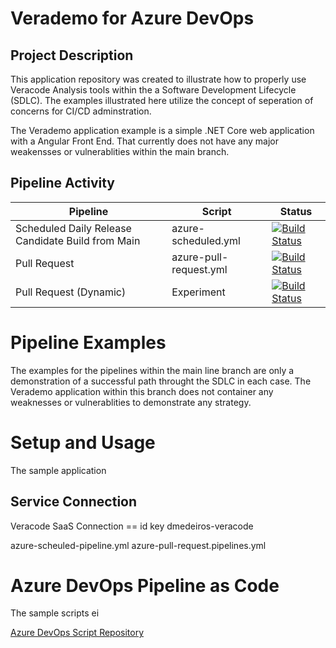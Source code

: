 # Verademo for Azure DevOps

## Project Description
This application repository was created to illustrate how to properly use Veracode Analysis tools within the a Software Development Lifecycle (SDLC). The examples illustrated here utilize the concept of seperation of concerns for CI/CD adminstration. 

The Verademo application example is a simple .NET Core web application with a Angular Front End. That currently does not have any major weakensses or vulnerablities within the main branch.

## Pipeline Activity
Pipeline | Script | Status
------ | ------   |----
Scheduled Daily Release Candidate Build from Main| azure-scheduled.yml | [![Build Status](https://dev.azure.com/veracode-demonstration/verademo-azure/_apis/build/status/Scheduled%20Daily%20Release%20Candidate%20Build%20from%20Main?repoName=dmedeiros-veracode%2Fverademo-azure&branchName=main)](https://dev.azure.com/veracode-demonstration/verademo-azure/_build/latest?definitionId=16&repoName=dmedeiros-veracode%2Fverademo-azure&branchName=main)
Pull Request    | azure-pull-request.yml|   [![Build Status](https://dev.azure.com/veracode-demonstration/verademo-azure/_apis/build/status/Pull%20Request%20Pipeline?repoName=dmedeiros-veracode%2Fverademo-azure&branchName=main)](https://dev.azure.com/veracode-demonstration/verademo-azure/_build/latest?definitionId=18&repoName=dmedeiros-veracode%2Fverademo-azure&branchName=main)
Pull Request (Dynamic)    |  Experiment |   [![Build Status](https://dev.azure.com/veracode-demonstration/verademo-azure/_apis/build/status/Pull%20Request%20Pipeline?repoName=dmedeiros-veracode%2Fverademo-azure&branchName=development)](https://dev.azure.com/veracode-demonstration/verademo-azure/_build/latest?definitionId=18&repoName=dmedeiros-veracode%2Fverademo-azure&branchName=$(Build.SourceBranchName))

# Pipeline Examples
The examples for the pipelines within the main line branch are only a demonstration of a successful path throught the SDLC in each case. The Verademo application within this branch does not container any weaknesses or vulnerablities to demonstrate any strategy.

# Setup and Usage
The sample application 

## Service Connection
Veracode SaaS Connection == id key
dmedeiros-veracode



azure-scheuled-pipeline.yml
azure-pull-request.pipelines.yml






# Azure DevOps Pipeline as Code
The sample scripts ei

[Azure DevOps Script Repository](https://github.com/dmedeiros-veracode/devops-scripts-azure-devops.git)